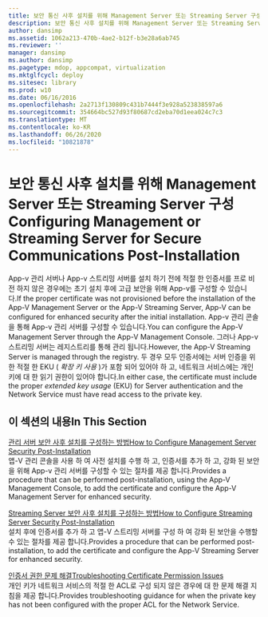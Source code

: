 ```yaml
---
title: 보안 통신 사후 설치를 위해 Management Server 또는 Streaming Server 구성
description: 보안 통신 사후 설치를 위해 Management Server 또는 Streaming Server 구성
author: dansimp
ms.assetid: 1062a213-470b-4ae2-b12f-b3e28a6ab745
ms.reviewer: ''
manager: dansimp
ms.author: dansimp
ms.pagetype: mdop, appcompat, virtualization
ms.mktglfcycl: deploy
ms.sitesec: library
ms.prod: w10
ms.date: 06/16/2016
ms.openlocfilehash: 2a2713f130809c431b7444f3e928a523838597a6
ms.sourcegitcommit: 354664bc527d93f80687cd2eba70d1eea024c7c3
ms.translationtype: MT
ms.contentlocale: ko-KR
ms.lasthandoff: 06/26/2020
ms.locfileid: "10821878"
---
```

# <span data-ttu-id="6d2d5-103">보안 통신 사후 설치를 위해 Management Server 또는 Streaming Server 구성</span><span class="sxs-lookup"><span data-stu-id="6d2d5-103">Configuring Management or Streaming Server for Secure Communications Post-Installation</span></span>


<span data-ttu-id="6d2d5-104">App-v 관리 서버나 App-v 스트리밍 서버를 설치 하기 전에 적절 한 인증서를 프로 비전 하지 않은 경우에는 초기 설치 후에 고급 보안을 위해 App-v를 구성할 수 있습니다.</span><span class="sxs-lookup"><span data-stu-id="6d2d5-104">If the proper certificate was not provisioned before the installation of the App-V Management Server or the App-V Streaming Server, App-V can be configured for enhanced security after the initial installation.</span></span> <span data-ttu-id="6d2d5-105">App-v 관리 콘솔을 통해 App-v 관리 서버를 구성할 수 있습니다.</span><span class="sxs-lookup"><span data-stu-id="6d2d5-105">You can configure the App-V Management Server through the App-V Management Console.</span></span> <span data-ttu-id="6d2d5-106">그러나 App-v 스트리밍 서버는 레지스트리를 통해 관리 됩니다.</span><span class="sxs-lookup"><span data-stu-id="6d2d5-106">However, the App-V Streaming Server is managed through the registry.</span></span> <span data-ttu-id="6d2d5-107">두 경우 모두 인증서에는 서버 인증을 위한 적절 한 EKU ( *확장 키 사용* )가 포함 되어 있어야 하 고, 네트워크 서비스에는 개인 키에 대 한 읽기 권한이 있어야 합니다.</span><span class="sxs-lookup"><span data-stu-id="6d2d5-107">In either case, the certificate must include the proper *extended key usage* (EKU) for Server authentication and the Network Service must have read access to the private key.</span></span>

## <span data-ttu-id="6d2d5-108">이 섹션의 내용</span><span class="sxs-lookup"><span data-stu-id="6d2d5-108">In This Section</span></span>


<a href="" id="how-to-configure-management-server-security-post-installation"></a>[<span data-ttu-id="6d2d5-109">관리 서버 보안 사후 설치를 구성하는 방법</span><span class="sxs-lookup"><span data-stu-id="6d2d5-109">How to Configure Management Server Security Post-Installation</span></span>](how-to-configure-management-server-security-post-installation.md)  
<span data-ttu-id="6d2d5-110">앱-V 관리 콘솔을 사용 하 여 사전 설치를 수행 하 고, 인증서를 추가 하 고, 강화 된 보안을 위해 App-v 관리 서버를 구성할 수 있는 절차를 제공 합니다.</span><span class="sxs-lookup"><span data-stu-id="6d2d5-110">Provides a procedure that can be performed post-installation, using the App-V Management Console, to add the certificate and configure the App-V Management Server for enhanced security.</span></span>

<a href="" id="how-to-configure-streaming-server-security-post-installation"></a>[<span data-ttu-id="6d2d5-111">Streaming Server 보안 사후 설치를 구성하는 방법</span><span class="sxs-lookup"><span data-stu-id="6d2d5-111">How to Configure Streaming Server Security Post-Installation</span></span>](how-to-configure-streaming-server-security-post-installation.md)  
<span data-ttu-id="6d2d5-112">설치 후에 인증서를 추가 하 고 앱-V 스트리밍 서버를 구성 하 여 강화 된 보안을 수행할 수 있는 절차를 제공 합니다.</span><span class="sxs-lookup"><span data-stu-id="6d2d5-112">Provides a procedure that can be performed post-installation, to add the certificate and configure the App-V Streaming Server for enhanced security.</span></span>

<a href="" id="troubleshooting-certificate-permission-issues"></a>[<span data-ttu-id="6d2d5-113">인증서 권한 문제 해결</span><span class="sxs-lookup"><span data-stu-id="6d2d5-113">Troubleshooting Certificate Permission Issues</span></span>](troubleshooting-certificate-permission-issues.md)  
<span data-ttu-id="6d2d5-114">개인 키가 네트워크 서비스의 적절 한 ACL로 구성 되지 않은 경우에 대 한 문제 해결 지침을 제공 합니다.</span><span class="sxs-lookup"><span data-stu-id="6d2d5-114">Provides troubleshooting guidance for when the private key has not been configured with the proper ACL for the Network Service.</span></span>

 

 





